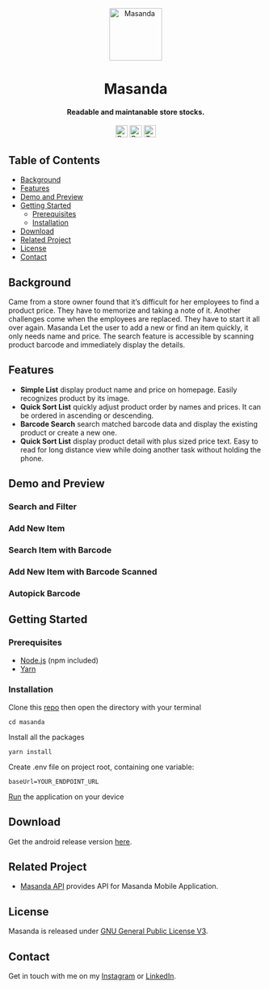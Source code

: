 <!-- HEADER -->
<p align="center">
  <img src="https://user-images.githubusercontent.com/33638021/118342328-0e2ef600-b54d-11eb-8d4c-68059d7c01aa.png" alt="Masanda" width="104">
  <h1 align="center">Masanda</h1>
</p>

<!-- DESCRIPTION -->
<h4 align="center">Readable and maintanable store stocks.</h4>

<!-- DEPENDENCIES -->
<p align="center">
  <img src="https://img.shields.io/badge/react-17.0.1-green" alt="React 17.0.1" height="24">
  <img src="https://img.shields.io/badge/react--native-0.64-green" alt="React Native 0.64" height="24">
  <img src="https://img.shields.io/badge/typescript-3.8.3-blue" alt="Typescript 3.8.3" height="24">
</p>

<!-- TABLE OF CONTENTS -->
## Table of Contents

* [Background](#background)
* [Features](#features)
* [Demo and Preview](#demo-preview)
* [Getting Started](#getting-started)
  * [Prerequisites](#prerequisites)
  * [Installation](#installation)
* [Download](#download)
* [Related Project](#related)
* [License](#license)
* [Contact](#contact)

<!-- BACKGROUND -->
## Background <a name="background"></a>
<p>
Came from a store owner found that it’s difficult for her employees to find a product price. They have to memorize and taking a note of it. Another challenges come when the employees are replaced. They have to start it all over again. Masanda Let the user to add a new or find an item quickly, it only needs name and price. The search feature is accessible by scanning product barcode
and immediately display the details.
</p>

<!-- FEATURES -->
## Features <a name="features"></a>
* **Simple List** display product name and price on homepage. Easily recognizes product by its image.
* **Quick Sort List** quickly adjust product order by names and prices. It can be ordered in ascending or descending.
* **Barcode Search** search matched barcode data and display the existing product or create a new one.
* **Quick Sort List** display product detail with plus sized price text. Easy to read for long distance view while doing another task without holding the phone.

<!-- DEMO AND PREVIEW -->
## Demo and Preview <a name="demo-preview"></a>
### Search and Filter
### Add New Item
### Search Item with Barcode
### Add New Item with Barcode Scanned
### Autopick Barcode

<!-- GETTING STARTED -->
## Getting Started <a name="getting-started"></a>
### Prerequisites <a name="prerequisites"></a>
* [Node.js](https://nodejs.org/en/download/) (npm included)
* [Yarn](https://classic.yarnpkg.com/en/docs/getting-started)

### Installation <a name="installation"></a>
Clone this [repo](https://github.com/TaufanP/masanda) then open the directory with your terminal
```
cd masanda
```
Install all the packages
```
yarn install
```
Create .env file on project root, containing one variable:
```
baseUrl=YOUR_ENDPOINT_URL
```
[Run](https://reactnative.dev/docs/running-on-device) the application on your device

<!-- DOWNLOAD -->
## Download <a name="download"></a>
Get the android release version [here](https://google.com).

<!-- RELATED -->
## Related Project <a name="related"></a>
* [Masanda API](https://github.com/TaufanP/masanda-api) provides API for Masanda Mobile Application.

<!-- LICENSE -->
## License <a name="license"></a>
Masanda is released under [GNU General Public License V3](https://github.com/TaufanP/masanda/blob/main/LICENSE).

<!-- CONTACT -->
## Contact <a name="contact"></a>
Get in touch with me on my [Instagram](https://www.instagram.com/profennador/) or [LinkedIn](https://www.linkedin.com/in/taufan-p/).
